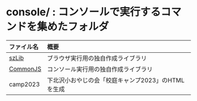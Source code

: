 # console/ : コンソールで実行するコマンドを集めたフォルダ

| ファイル名 | 概要 |
| :-- | :-- |
| [szLib](szLib/szLib.md) | ブラウザ実行用の独自作成ライブラリ |
| [CommonJS](CommonJS/CommonJS.md) | コンソール実行用の独自作成ライブラリ |
| camp2023 | 下北沢小おやじの会「校庭キャンプ2023」のHTMLを生成 |
